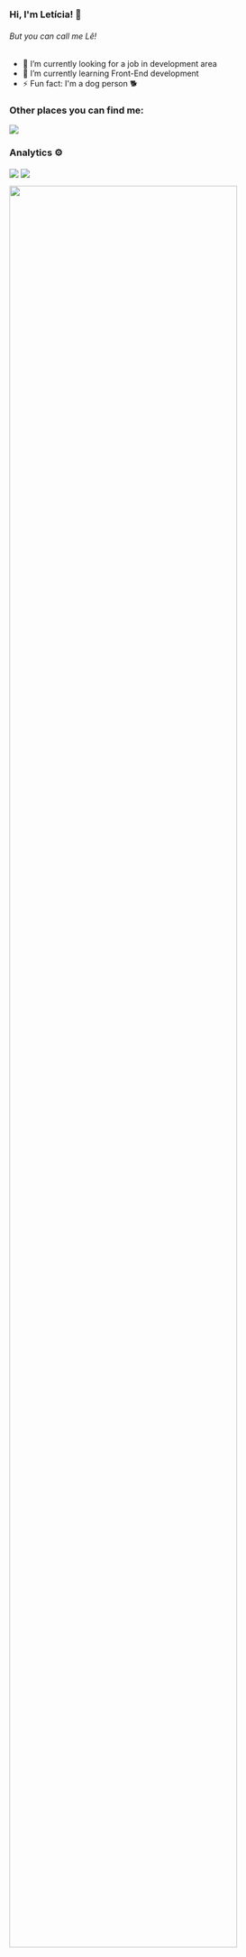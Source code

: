 ### Hi, I'm Letícia! 👋
###### But you can call me Lê!

<!--
**leticiasvalle/leticiasvalle** is a ✨ _special_ ✨ repository because its `README.md` (this file) appears on your GitHub profile.
-->

- 🔭 I’m currently looking for a job in development area
- 🌱 I’m currently learning Front-End development
- ⚡ Fun fact: I'm a dog person 🐕

### Other places you can find me:

<a href="https://www.linkedin.com/in/leticia-valle-2b0743203/"><img src="https://img.shields.io/badge/-leticiasvalle-0077B5?style=flat&logo=Linkedin&logoColor=white"/></a>

### Analytics ⚙️

<p>
  <img align="center" src="https://github-readme-stats.vercel.app/api?username=leticiasvalle&count_private=true&show_icons=true" />
  <img align="center" src="https://github-readme-stats.vercel.app/api/top-langs/?username=leticiasvalle&count_private=true&layout=compact" />
</p>
<p>
  <img align="center" width="89.5%" src="https://github-profile-summary-cards.vercel.app/api/cards/profile-details?username=leticiasvalle&theme=github" />
</p>

